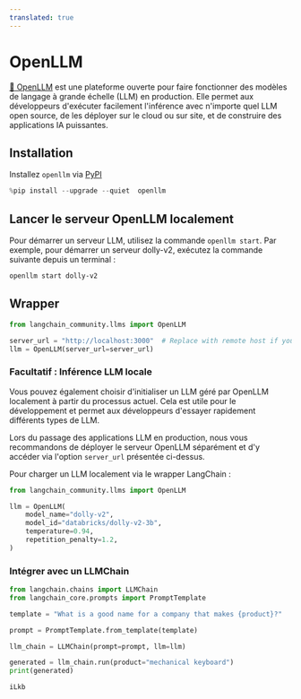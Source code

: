 ```yaml
---
translated: true
---
```


# OpenLLM

[🦾 OpenLLM](https://github.com/bentoml/OpenLLM) est une plateforme ouverte pour faire fonctionner des modèles de langage à grande échelle (LLM) en production. Elle permet aux développeurs d'exécuter facilement l'inférence avec n'importe quel LLM open source, de les déployer sur le cloud ou sur site, et de construire des applications IA puissantes.

## Installation

Installez `openllm` via [PyPI](https://pypi.org/project/openllm/)

```python
%pip install --upgrade --quiet  openllm
```

## Lancer le serveur OpenLLM localement

Pour démarrer un serveur LLM, utilisez la commande `openllm start`. Par exemple, pour démarrer un serveur dolly-v2, exécutez la commande suivante depuis un terminal :

```bash
openllm start dolly-v2
```

## Wrapper

```python
from langchain_community.llms import OpenLLM

server_url = "http://localhost:3000"  # Replace with remote host if you are running on a remote server
llm = OpenLLM(server_url=server_url)
```

### Facultatif : Inférence LLM locale

Vous pouvez également choisir d'initialiser un LLM géré par OpenLLM localement à partir du processus actuel. Cela est utile pour le développement et permet aux développeurs d'essayer rapidement différents types de LLM.

Lors du passage des applications LLM en production, nous vous recommandons de déployer le serveur OpenLLM séparément et d'y accéder via l'option `server_url` présentée ci-dessus.

Pour charger un LLM localement via le wrapper LangChain :

```python
from langchain_community.llms import OpenLLM

llm = OpenLLM(
    model_name="dolly-v2",
    model_id="databricks/dolly-v2-3b",
    temperature=0.94,
    repetition_penalty=1.2,
)
```

### Intégrer avec un LLMChain

```python
from langchain.chains import LLMChain
from langchain_core.prompts import PromptTemplate

template = "What is a good name for a company that makes {product}?"

prompt = PromptTemplate.from_template(template)

llm_chain = LLMChain(prompt=prompt, llm=llm)

generated = llm_chain.run(product="mechanical keyboard")
print(generated)
```

```output
iLkb
```
